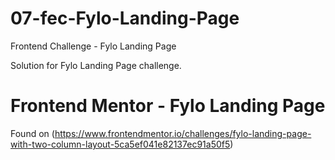 # 07-fec-Fylo-Landing-Page

Frontend Challenge - Fylo Landing Page

Solution for Fylo Landing Page challenge.

# Frontend Mentor - Fylo Landing Page

Found on (https://www.frontendmentor.io/challenges/fylo-landing-page-with-two-column-layout-5ca5ef041e82137ec91a50f5)
